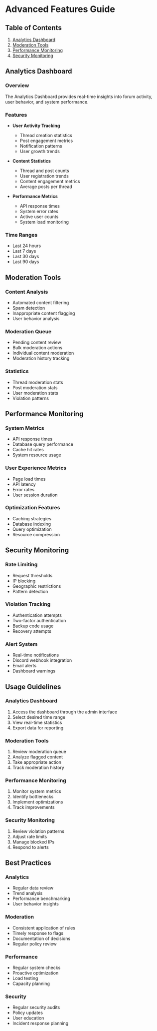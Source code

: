 # Advanced Features Guide

## Table of Contents
1. [Analytics Dashboard](#analytics-dashboard)
2. [Moderation Tools](#moderation-tools)
3. [Performance Monitoring](#performance-monitoring)
4. [Security Monitoring](#security-monitoring)

## Analytics Dashboard

### Overview
The Analytics Dashboard provides real-time insights into forum activity, user behavior, and system performance.

### Features
- **User Activity Tracking**
  - Thread creation statistics
  - Post engagement metrics
  - Notification patterns
  - User growth trends

- **Content Statistics**
  - Thread and post counts
  - User registration trends
  - Content engagement metrics
  - Average posts per thread

- **Performance Metrics**
  - API response times
  - System error rates    
  - Active user counts
  - System load monitoring

### Time Ranges
- Last 24 hours
- Last 7 days
- Last 30 days
- Last 90 days

## Moderation Tools

### Content Analysis
- Automated content filtering
- Spam detection
- Inappropriate content flagging
- User behavior analysis

### Moderation Queue
- Pending content review
- Bulk moderation actions
- Individual content moderation
- Moderation history tracking

### Statistics
- Thread moderation stats
- Post moderation stats
- User moderation stats
- Violation patterns

## Performance Monitoring

### System Metrics
- API response times
- Database query performance
- Cache hit rates
- System resource usage

### User Experience Metrics
- Page load times
- API latency
- Error rates
- User session duration

### Optimization Features
- Caching strategies
- Database indexing
- Query optimization
- Resource compression

## Security Monitoring

### Rate Limiting
- Request thresholds
- IP blocking
- Geographic restrictions
- Pattern detection

### Violation Tracking
- Authentication attempts
- Two-factor authentication
- Backup code usage
- Recovery attempts

### Alert System
- Real-time notifications
- Discord webhook integration
- Email alerts
- Dashboard warnings

## Usage Guidelines

### Analytics Dashboard
1. Access the dashboard through the admin interface
2. Select desired time range
3. View real-time statistics
4. Export data for reporting

### Moderation Tools
1. Review moderation queue
2. Analyze flagged content
3. Take appropriate action
4. Track moderation history

### Performance Monitoring
1. Monitor system metrics
2. Identify bottlenecks
3. Implement optimizations
4. Track improvements

### Security Monitoring
1. Review violation patterns
2. Adjust rate limits
3. Manage blocked IPs
4. Respond to alerts

## Best Practices

### Analytics
- Regular data review
- Trend analysis
- Performance benchmarking
- User behavior insights

### Moderation
- Consistent application of rules
- Timely response to flags
- Documentation of decisions
- Regular policy review

### Performance
- Regular system checks
- Proactive optimization
- Load testing
- Capacity planning

### Security
- Regular security audits
- Policy updates
- User education
- Incident response planning 